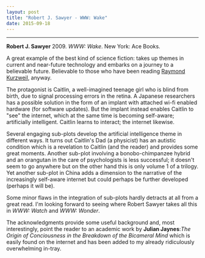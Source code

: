 ```yaml
---
layout: post
title: "Robert J. Sawyer - WWW: Wake"
date: 2015-09-18
---
```


***

<b>Robert J. Sawyer</b> 2009. _WWW: Wake_. New York: Ace Books.

A great example of the best kind of science fiction: takes up themes in current and near-future technology and embarks on a journey to a believable future.  Believable to those who have been reading <a href="https://timeteam.github.io/blog/2015/09/01/How-to-create-a-mind/"> Raymond Kurzweil</a>, anyway.

The protagonist is Caitlin, a well-imagined teenage girl who is blind from birth, due to signal processing errors in the retina.  A Japanese researchers has a possible solution in the form of an implant with attached wi-fi enabled hardware (for software updates).  But the implant instead enables Caitlin to "see" the internet, which at the same time is becoming self-aware; artificially intelligent.  Caitlin learns to interact; the internet likewise.

Several engaging sub-plots develop the artificial intelligence theme in different ways.  It turns out Caitlin's Dad (a physicist) has an autistic condition which is a revelation to Caitlin (and the reader) and provides some great moments.  Another sub-plot involving a bonobo-chimpanzee hybrid and an orangutan in the care of psychologists is less successful; it doesn't seem to go anywhere but on the other hand this is only volume 1 of a trilogy.  Yet another sub-plot in China adds a dimension to the narrative of the increasingly self-aware internet but could perhaps be further developed (perhaps it will be).

Some minor flaws in the integration of sub-plots hardly detracts at all from a great read.  I'm looking forward to seeing where Robert Sawyer takes all this in _WWW: Watch_ and _WWW: Wonder_.

The acknowledgments provide some useful background and, most interestingly, point the reader to an academic work by <b>Julian Jaynes</b>:_The Origin of Conciousness in the Breakdown of the Bicameral Mind_ which is easily found on the internet and has been added to my already ridiculously overwhelming in-tray.  



